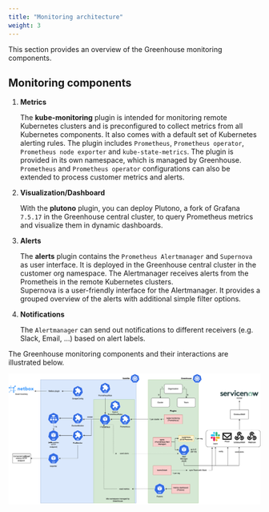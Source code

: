 ```yaml
---
title: "Monitoring architecture"
weight: 3
---
```


This section provides an overview of the Greenhouse monitoring components. 

## Monitoring components

1) **Metrics**  

    The **kube-monitoring** plugin is intended for monitoring remote Kubernetes clusters and is preconfigured to collect metrics from all Kubernetes components. It also comes with a default set of Kubernetes alerting rules. The plugin includes `Prometheus`, `Prometheus operator`, `Prometheus node exporter` and `kube-state-metrics`. The plugin is provided in its own namespace, which is managed by Greenhouse. `Prometheus` and `Prometheus operator` configurations can also be extended to process customer metrics and alerts.

2) **Visualization/Dashboard**

   With the **plutono** plugin, you can deploy Plutono, a fork of Grafana `7.5.17` in the Greenhouse central cluster,    to query Prometheus metrics and visualize them in dynamic dashboards.  

3) **Alerts**

    The **alerts** plugin contains the `Prometheus Alertmanager` and `Supernova` as user interface. 
    It is deployed in the Greenhouse central cluster in the customer org namespace. 
    The Alertmanager receives alerts from the Prometheis in the remote Kubernetes clusters.  
    Supernova is a user-friendly interface for the Alertmanager. It provides a grouped overview of the alerts with additional simple filter options. 

4) **Notifications**

    The `Alertmanager` can send out notifications to different receivers (e.g. Slack, Email, ...) based on alert labels.

The Greenhouse monitoring components and their interactions are illustrated below.

![Monitoring architecture](../assets/monitoring-architecture.png)
